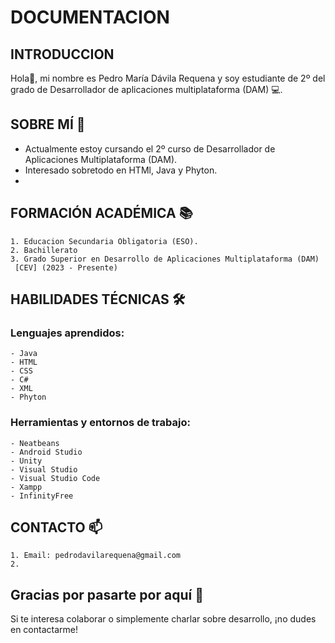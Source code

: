 # DOCUMENTACION

## INTRODUCCION

Hola👋, mi nombre es Pedro María Dávila Requena y soy estudiante  de 2º del grado de Desarrollador de aplicaciones multiplataforma (DAM) 💻. 

## SOBRE MÍ 🚀

  - Actualmente estoy cursando el 2º curso de Desarrollador de Aplicaciones Multiplataforma (DAM).
  - Interesado sobretodo en HTMl, Java y Phyton.
  - 

## FORMACIÓN ACADÉMICA 📚

    1. Educacion Secundaria Obligatoria (ESO).
    2. Bachillerato
    3. Grado Superior en Desarrollo de Aplicaciones Multiplataforma (DAM)
     [CEV] (2023 - Presente)


## HABILIDADES TÉCNICAS 🛠️

  ### Lenguajes aprendidos: 
  
    - Java
    - HTML
    - CSS
    - C#
    - XML
    - Phyton
     
  ### Herramientas y entornos de trabajo:
  
    - Neatbeans
    - Android Studio 
    - Unity
    - Visual Studio
    - Visual Studio Code
    - Xampp
    - InfinityFree
## CONTACTO 📫

    1. Email: pedrodavilarequena@gmail.com
    2. 

## Gracias por pasarte por aquí 🙌

Si te interesa colaborar o simplemente charlar sobre desarrollo, ¡no dudes en contactarme!











    
